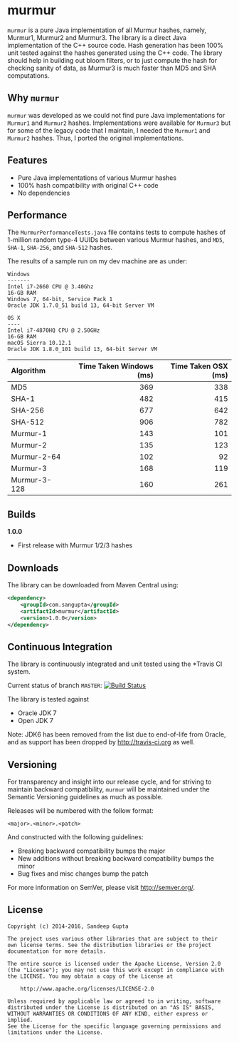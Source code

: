 murmur
======

`murmur` is a pure Java implementation of all Murmur hashes, namely, Murmur1, Murmur2 and Murmur3.
The library is a direct Java implementation of the C++ source code. Hash generation has been 100%
unit tested against the hashes generated using the C++ code. The library should help in building 
out bloom filters, or to just compute the hash for checking sanity of data, as Murmur3 is much faster
than MD5 and SHA computations.

Why `murmur`
------------

`murmur` was developed as we could not find pure Java implementations for `Murmur1` and `Murmur2` hashes.
Implementations were available for `Murmur3` but for some of the legacy code that I maintain, I needed
the `Murmur1` and `Murmur2` hashes. Thus, I ported the original implementations.

Features
--------
* Pure Java implementations of various Murmur hashes
* 100% hash compatibility with original C++ code
* No dependencies

Performance
-----------

The `MurmurPerformanceTests.java` file contains tests to compute hashes of 1-million random type-4 UUIDs
between various Murmur hashes, and `MD5`, `SHA-1`, `SHA-256`, and `SHA-512` hashes. 

The results of a sample run on my dev machine are as under:

```
Windows
-------
Intel i7-2660 CPU @ 3.40Ghz
16-GB RAM
Windows 7, 64-bit, Service Pack 1
Oracle JDK 1.7.0_51 build 13, 64-bit Server VM

OS X
----
Intel i7-4870HQ CPU @ 2.50GHz
16-GB RAM
macOS Sierra 10.12.1
Oracle JDK 1.8.0_101 build 13, 64-bit Server VM
```

| Algorithm    | Time Taken Windows (ms) | Time Taken OSX (ms) |
| :----------- | ----------------------: | ------------------: |
| MD5          | 369                     | 338                 |
| SHA-1        | 482                     | 415                 |
| SHA-256      | 677                     | 642                 |
| SHA-512      | 906                     | 782                 |
| Murmur-1     | 143                     | 101                 |
| Murmur-2     | 135                     | 123                 |
| Murmur-2-64  | 102                     |  92                 |
| Murmur-3     | 168                     | 119                 |
| Murmur-3-128 | 160                     | 261                 |

Builds
------

**1.0.0**

* First release with Murmur 1/2/3 hashes

Downloads
---------

The library can be downloaded from Maven Central using:

```xml
<dependency>
    <groupId>com.sangupta</groupId>
    <artifactId>murmur</artifactId>
    <version>1.0.0</version>
</dependency>
```

Continuous Integration
----------------------
The library is continuously integrated and unit tested using the *Travis CI system.

Current status of branch `MASTER`: [![Build Status](https://secure.travis-ci.org/sangupta/murmur.png?branch=master)](http://travis-ci.org/sangupta/murmur)

The library is tested against

* Oracle JDK 7
* Open JDK 7

Note: JDK6 has been removed from the list due to end-of-life from Oracle, and as support has been dropped by
http://travis-ci.org as well.

Versioning
----------

For transparency and insight into our release cycle, and for striving to maintain backward compatibility, 
`murmur` will be maintained under the Semantic Versioning guidelines as much as possible.

Releases will be numbered with the follow format:

`<major>.<minor>.<patch>`

And constructed with the following guidelines:

* Breaking backward compatibility bumps the major
* New additions without breaking backward compatibility bumps the minor
* Bug fixes and misc changes bump the patch

For more information on SemVer, please visit http://semver.org/.

License
-------

```
Copyright (c) 2014-2016, Sandeep Gupta

The project uses various other libraries that are subject to their
own license terms. See the distribution libraries or the project
documentation for more details.

The entire source is licensed under the Apache License, Version 2.0 
(the "License"); you may not use this work except in compliance with
the LICENSE. You may obtain a copy of the License at

	http://www.apache.org/licenses/LICENSE-2.0

Unless required by applicable law or agreed to in writing, software
distributed under the License is distributed on an "AS IS" BASIS,
WITHOUT WARRANTIES OR CONDITIONS OF ANY KIND, either express or implied.
See the License for the specific language governing permissions and
limitations under the License.
```
